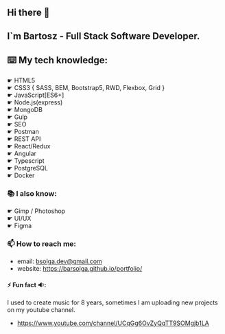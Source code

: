 ## Hi there 👋
##  I`m Bartosz - Full Stack Software Developer. 

## ⌨️ My tech knowledge:
☛ HTML5<br>
☛ CSS3 { SASS, BEM, Bootstrap5, RWD, Flexbox, Grid }<br>
☛ JavaScript[ES6+]<br>
☛ Node.js(express)<br>
☛ MongoDB<br>
☛ Gulp<br>
☛ SEO<br>
☛ Postman<br>
☛ REST API<br>
☛ React/Redux<br>
☛ Angular<br>
☛ Typescript<br>
☛ PostgreSQL<br>
☛ Docker<br>

### 📚 I also know:
☛ Gimp / Photoshop<br>
☛ UI/UX<br>
☛ Figma<br>

### 📫 How to reach me:
- email: bsolga.dev@gmail.com
- website: https://barsolga.github.io/portfolio/

#### ⚡ Fun fact 🔉: 
I used to create music for 8 years, sometimes I am uploading new projects on my youtube channel.
- https://www.youtube.com/channel/UCqGg6OvZyQqTT9SOMgjb1LA
